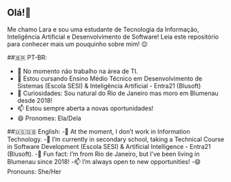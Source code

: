 ## Olá!👋
Me chamo Lara e sou uma estudante de Tecnologia da Informação, Inteligência Artificial e Desenvolvimento de Software!
Leia este repositório para conhecer mais um pouquinho sobre mim! 😉

##🇧🇷 PT-BR:
- 🔭 No momento não trabalho na área de TI.
- 🌱 Estou cursando Ensino Médio Técnico em Desenvolvimento de Sistemas (Escola SESI) & Inteligência Artificial - Entra21 (Blusoft)
- 💬 Curiosidades: Sou natural do Rio de Janeiro mas moro em Blumenau desde 2018!
- 📫 Estou sempre aberta a novas oportunidades!
- 😄 Pronomes: Ela/Dela

##🇺🇸🇬🇧 English:
-🔭 At the moment, I don’t work in Information Technology.
-🌱 I’m currently in secondary school, taking a Technical Course in Software Development (Escola SESI) & Artificial Intelligence - Entra21 (Blusoft).
-💬 Fun fact: I’m from Rio de Janeiro, but I’ve been living in Blumenau since 2018!
-📫 I’m always open to new opportunities!
-😄 Pronouns: She/Her
